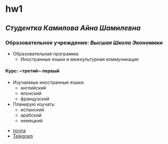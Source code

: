 # hw1
## *Cтудентка* _Камилова Айна Шамилевна_
### Образовательное учреждение: _Высшая Школа Экономики_
+ Образовательная программа:
   - Иностранные языки и межкультурная коммуникация
#### Курс: ~третий~ первый
- Изучаемые иностранные языки:
   + английский
   + японский
   + французский
- Планирую изучать:
   + испанский
   + арабский
   + немецкий
* [почта](mailto:aynakamilova@gmail.com)
* [Telegram](https://t.me/freezing_summer)
![]()
